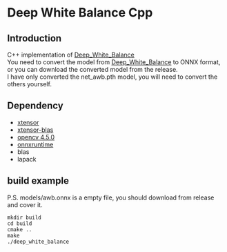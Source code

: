 # Deep White Balance Cpp
## Introduction
C++ implementation of [Deep_White_Balance](https://github.com/mahmoudnafifi/Deep_White_Balance)  
You need to convert the model from [Deep_White_Balance](https://github.com/mahmoudnafifi/Deep_White_Balance)   to ONNX format, or you can download the converted model from the release.  
I have only converted the net_awb.pth model, you will need to convert the others yourself.


## Dependency  
* [xtensor](https://github.com/xtensor-stack/xtensor)
* [xtensor-blas](https://github.com/xtensor-stack/xtensor-blas)
* [opencv 4.5.0](https://github.com/opencv/opencv)
* [onnxruntime](https://github.com/microsoft/onnxruntime)
* blas
* lapack

## build example
P.S. models/awb.onnx is a empty file, you should download from release and cover it.
```shell
mkdir build
cd build
cmake ..
make
./deep_white_balance
```